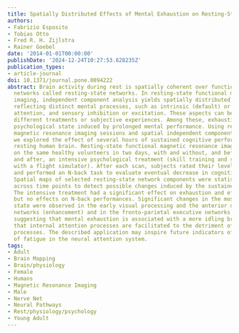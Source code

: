 ```yaml
---
title: Spatially Distributed Effects of Mental Exhaustion on Resting-State FMRI Networks
authors:
- Fabrizio Esposito
- Tobias Otto
- Fred R. H. Zijlstra
- Rainer Goebel
date: '2014-01-01T00:00:00'
publishDate: '2024-12-24T10:27:53.628235Z'
publication_types:
- article-journal
doi: 10.1371/journal.pone.0094222
abstract: Brain activity during rest is spatially coherent over functional connectivity
  networks called resting-state networks. In resting-state functional magnetic resonance
  imaging, independent component analysis yields spatially distributed network representations
  reflecting distinct mental processes, such as intrinsic (default) or extrinsic (executive)
  attention, and sensory inhibition or excitation. These aspects can be related to
  different treatments or subjective experiences. Among these, exhaustion is a common
  psychological state induced by prolonged mental performance. Using repeated functional
  magnetic resonance imaging sessions and spatial independent component analysis,
  we explored the effect of several hours of sustained cognitive performances on the
  resting human brain. Resting-state functional magnetic resonance imaging was performed
  on the same healthy volunteers in two days, with and without, and before, during
  and after, an intensive psychological treatment (skill training and sustained practice
  with a flight simulator). After each scan, subjects rated their level of exhaustion
  and performed an N-back task to evaluate eventual decrease in cognitive performance.
  Spatial maps of selected resting-state network components were statistically evaluated
  across time points to detect possible changes induced by the sustained mental performance.
  The intensive treatment had a significant effect on exhaustion and effort ratings,
  but no effects on N-back performances. Significant changes in the most exhausted
  state were observed in the early visual processing and the anterior default mode
  networks (enhancement) and in the fronto-parietal executive networks (suppression),
  suggesting that mental exhaustion is associated with a more idling brain state and
  that internal attention processes are facilitated to the detriment of more extrinsic
  processes. The described application may inspire future indicators of the level
  of fatigue in the neural attention system.
tags:
- Adult
- Brain Mapping
- Brain/physiology
- Female
- Humans
- Magnetic Resonance Imaging
- Male
- Nerve Net
- Neural Pathways
- Rest/physiology/psychology
- Young Adult
---
```

